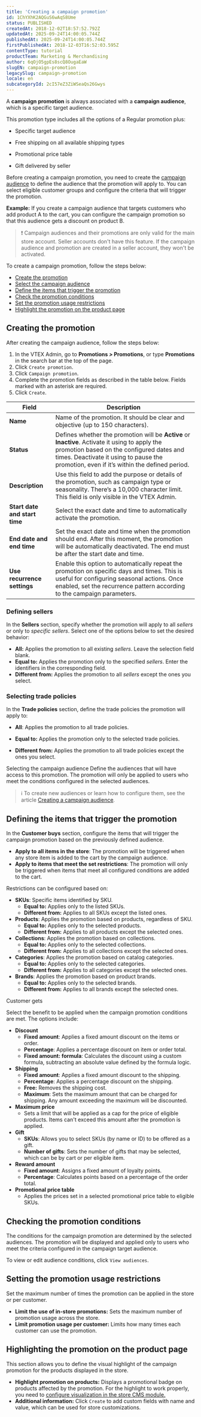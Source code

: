 ```yaml
---
title: 'Creating a campaign promotion'
id: 1ChYXhK2AQGuS6wAqS8Ume
status: PUBLISHED
createdAt: 2018-12-02T18:57:52.792Z
updatedAt: 2025-09-24T14:00:05.744Z
publishedAt: 2025-09-24T14:00:05.744Z
firstPublishedAt: 2018-12-03T16:52:03.595Z
contentType: tutorial
productTeam: Marketing & Merchandising
author: 6qOjO5gpEs8scQ8OugaEaW
slugEN: campaign-promotion
legacySlug: campaign-promotion
locale: en
subcategoryId: 2cI57eZ3ZiWSeaQs26Gwys
---
```


A **campaign promotion** is always associated with a **campaign audience**, which is a specific target audience.

This promotion type includes all the options of a Regular promotion plus:

* Specific target audience

* Free shipping on all available shipping types

* Promotional price table

* Gift delivered by seller

Before creating a campaign promotion, you need to create the [campaign audience](/en/tutorial/criar-audiencia-de-campanhas--6cnuDZJzIkIeocewAQQK4K) to define the audience that the promotion will apply to. You can select eligible customer groups and configure the criteria that will trigger the promotion.

**Example:** If you create a campaign audience that targets customers who add product A to the cart, you can configure the campaign promotion so that this audience gets a discount on product B.

> ❗ Campaign audiences and their promotions are only valid for the main store account. Seller accounts don't have this feature. If the campaign audience and promotion are created in a seller account, they won't be activated.

To create a campaign promotion, follow the steps below:

* [Create the promotion](#create-the-promotion)  
* [Select the campaign audience](#select-the-campaign-audience)  
* [Define the items that trigger the promotion](#define-the-items-that-trigger-the-promotion)  
* [Check the promotion conditions](#check-the-promotion-conditions)  
* [Set the promotion usage restrictions](#set-the-promotion-usage-restrictions)  
* [Highlight the promotion on the product page](#highlight-the-promotion-on-the-product-page)

## Creating the promotion

After creating the campaign audience, follow the steps below:

1. In the VTEX Admin, go to **Promotions *\>* Promotions**, or type **Promotions** in the search bar at the top of the page.  
2. Click `Create promotion`.  
3. Click `Campaign promotion`.  
4. Complete the promotion fields as described in the table below. Fields marked with an asterisk are required.  
5. Click `Create`.

| Field | Description |
| ----- | ----------- |
| **Name** | Name of the promotion. It should be clear and objective (up to 150 characters). |
| **Status** | Defines whether the promotion will be **Active** or **Inactive**. Activate it using <i class="fas fa-toggle-on" aria-hidden="true"></i> to apply the promotion based on the configured dates and times. Deactivate it using <i class="fas fa-toggle-off" aria-hidden="true"></i> to pause the promotion, even if it’s within the defined period. |
| **Description** | Use this field to add the purpose or details of the promotion, such as campaign type or seasonality. There’s a 10,000 character limit. This field is only visible in the VTEX Admin. |
| **Start date and start time** | Select the exact date and time to automatically activate the promotion. |
| **End date and end time** | Set the exact date and time when the promotion should end. After this moment, the promotion will be automatically deactivated. The end must be after the start date and time. |
| **Use recurrence settings** | Enable this option to automatically repeat the promotion on specific days and times. This is useful for configuring seasonal actions. Once enabled, set the recurrence pattern according to the campaign parameters. |

### Defining sellers

In the **Sellers** section, specify whether the promotion will apply to all *sellers* or only to *specific sellers*. Select one of the options below to set the desired behavior:

* **All:** Applies the promotion to all existing *sellers*. Leave the selection field blank.  
* **Equal to:** Applies the promotion only to the specified *sellers*. Enter the identifiers in the corresponding field.  
* **Different from:** Applies the promotion to all *sellers* except the ones you select.

### Selecting trade policies

In the **Trade policies** section, define the trade policies the promotion will apply to:

* **All**: Applies the promotion to all trade policies.

* **Equal to:** Applies the promotion only to the selected trade policies.

* **Different from:** Applies the promotion to all trade policies except the ones you select.

Selecting the campaign audience
Define the audiences that will have access to this promotion. The promotion will only be applied to users who meet the conditions configured in the selected audiences.

> ℹ️ To create new audiences or learn how to configure them, see the article [Creating a campaign audience](/en/tutorial/como-criar-campanhas).

## Defining the items that trigger the promotion

In the **Customer buys** section, configure the items that will trigger the campaign promotion based on the previously defined audience.

* **Apply to all items in the store**: The promotion will be triggered when any store item is added to the cart by the campaign audience.  
* **Apply to items that meet the set restrictions**: The promotion will only be triggered when items that meet all configured conditions are added to the cart.

Restrictions can be configured based on:

* **SKUs**: Specific items identified by SKU.  
  * **Equal to:** Applies only to the listed SKUs.  
  * **Different from:** Applies to all SKUs except the listed ones.  
* **Products**: Applies the promotion based on products, regardless of SKU.  
  * **Equal to:** Applies only to the selected products.  
  * **Different from:** Applies to all products except the selected ones.  
* **Collections**: Applies the promotion based on collections.  
  * **Equal to:** Applies only to the selected collections.  
  * **Different from:** Applies to all collections except the selected ones.  
* **Categories**: Applies the promotion based on catalog categories.  
  * **Equal to:** Applies only to the selected categories.  
  * **Different from:** Applies to all categories except the selected ones.  
* **Brands**: Applies the promotion based on product brands.  
  * **Equal to:** Applies only to the selected brands.  
  * **Different from:** Applies to all brands except the selected ones.

Customer gets

Select the benefit to be applied when the campaign promotion conditions are met. The options include:

* **Discount**  
  * **Fixed amount**: Applies a fixed amount discount on the items or order.  
  * **Percentage**: Applies a percentage discount on item or order total.  
  * **Fixed amount: formula**: Calculates the discount using a custom formula, subtracting an absolute value defined by the formula logic.  
* **Shipping**  
  * **Fixed amount**: Applies a fixed amount discount to the shipping.  
  * **Percentage**: Applies a percentage discount on the shipping.  
  * **Free:** Removes the shipping cost.  
  * **Maximum**: Sets the maximum amount that can be charged for shipping. Any amount exceeding the maximum will be discounted.  
* **Maximum price**  
  * Sets a limit that will be applied as a cap for the price of eligible products. Items can't exceed this amount after the promotion is applied.  
* **Gift**  
  * **SKUs**: Allows you to select SKUs (by name or ID) to be offered as a gift.  
  * **Number of gifts**: Sets the number of gifts that may be selected, which can be by cart or per eligible item.  
* **Reward amount**  
  * **Fixed amount**: Assigns a fixed amount of loyalty points.  
  * **Percentage**: Calculates points based on a percentage of the order total.  
* **Promotional price table**  
  * Applies the prices set in a selected promotional price table to eligible SKUs.

## Checking the promotion conditions

The conditions for the campaign promotion are determined by the selected audiences. The promotion will be displayed and applied only to users who meet the criteria configured in the campaign target audience.

To view or edit audience conditions, click `View audiences`.

## Setting the promotion usage restrictions

Set the maximum number of times the promotion can be applied in the store or per customer.

* **Limit the use of in-store promotions:** Sets the maximum number of promotion usage across the store.  
* **Limit promotion usage per customer:** Limits how many times each customer can use the promotion.

## Highlighting the promotion on the product page

This section allows you to define the visual highlight of the campaign promotion for the products displayed in the store.

* **Highlight promotion on products:** Displays a promotional badge on products affected by the promotion. For the highlight to work properly, you need to [configure visualization in the store CMS module.](/en/tutorial/configurando-promocao-com-destaque-flag--tutorials_2295)   
* **Additional information:** Click `Create` to add custom fields with name and value, which can be used for store customizations.
